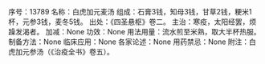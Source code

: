 序号：13789
名称：白虎加元麦汤
组成：石膏3钱，知母3钱，甘草2钱，粳米1杯，元参3钱，麦冬5钱。
出处：《四圣悬枢》卷二。
主治：寒疫，太阳经罢，烦躁发渴者。
加减：None
功效：None
用法用量：流水煎至米熟，取大半杯热服。
制备方法：None
临床应用：None
各家论述：None
用药禁忌：None
附注：白虎加元参汤（《治疫全书》卷五）。
